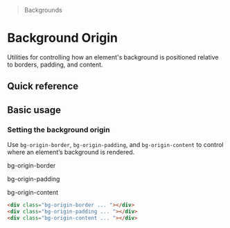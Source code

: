 > Backgrounds

# Background Origin
Utilities for controlling how an element's background is positioned relative to borders, padding, and content.
​
## Quick reference
<qr-table />

## Basic usage
### Setting the background origin
Use `bg-origin-border`, `bg-origin-padding`, and `bg-origin-content` to control where an element’s background is rendered.

<container>
  <div class="flex flex-col sm:flex-row items-center justify-center gap-32">
  <div class="flex flex-col items-center shrink-0">
  <p class="pd-text-slate-500 pd-font-mono text-center mb-16 dark:pd-text-slate-400">bg-origin-border</p>
    <div class="w-80 h-80 bg-cover bg-clip-border p-16 rounded-8 pd-shadow-lg pd-bg-indigo-500 border-4 pd-border-white/50 border-dashed pd-font-mono pd-font-extrabold pd-text-sm pd-text-white flex justify-center items-center" style="background-image:url(/office-warping.png); background-position: center -280px; "></div>
  </div>
  <div class="flex flex-col items-center shrink-0">
  <p class="pd-text-slate-500 pd-font-mono text-center mb-16 dark:pd-text-slate-400">bg-origin-padding</p>
    <div class="w-80 h-80 bg-cover bg-clip-padding p-16 rounded-8 pd-shadow-lg pd-bg-indigo-500 border-4 pd-border-indigo-500/50 border-dashed pd-font-mono pd-font-extrabold pd-text-sm pd-text-white flex justify-center items-center" style="background-image:url(/office-warping.png); background-position: center -280px; "></div>
    </div>
    <div class="flex flex-col items-center shrink-0">
  <p class="pd-text-slate-500 pd-font-mono text-center mb-16 dark:pd-text-slate-400">bg-origin-content</p>
    <div class="w-80 h-80 bg-cover bg-clip-content p-16 rounded-8 pd-bg-indigo-500 border-4 pd-border-indigo-500/50 border-dashed pd-font-mono pd-font-extrabold pd-text-sm pd-text-white flex justify-center items-center" style="background-image:url(/office-warping.png); background-position: center -280px; "></div>
  </div>
  </div>
</container>

```html
<div class="bg-origin-border ... "></div>
<div class="bg-origin-padding ... "></div>
<div class="bg-origin-content ... "></div>
```

